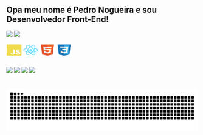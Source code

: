 ## Opa meu nome é Pedro Nogueira e sou Desenvolvedor Front-End!

<div>
  <img height="180em" src="https://github-readme-stats.vercel.app/api?username=PedroH-Nogueira&show_icons=true&theme=highcontrast"/>
  <img height="180em" src="https://github-readme-stats.vercel.app/api/top-langs/?username=PedroH-Nogueira&layout=compact&theme=highcontrast"/>
</div>

<div style="display: inline_block"><br>
  <img align="center" alt="Pedro-Js" height="30" width="40" src="https://raw.githubusercontent.com/devicons/devicon/master/icons/javascript/javascript-plain.svg">
  <img align="center" alt="Pedro-React" height="30" width="40" src="https://raw.githubusercontent.com/devicons/devicon/master/icons/react/react-original.svg">
  <img align="center" alt="Pedro-HTML" height="30" width="40" src="https://raw.githubusercontent.com/devicons/devicon/master/icons/html5/html5-original.svg">
  <img align="center" alt="Pedro-CSS" height="30" width="40" src="https://raw.githubusercontent.com/devicons/devicon/master/icons/css3/css3-original.svg">
</div>
  
  ##
 
<div> 
  <a href="https://instagram.com/_pedroo_n" target="_blank"><img src="https://img.shields.io/badge/-Instagram-%23E4405F?style=for-the-badge&logo=instagram&logoColor=white" target="_blank"></a>
 <a href="https://discord.com/invite/6sQhKXSm" target="_blank"><img src="https://img.shields.io/badge/Discord-7289DA?style=for-the-badge&logo=discord&logoColor=white" target="_blank"></a> 
  <a href = "mailto:pedrinhonoguera12@gmail.com"><img src="https://img.shields.io/badge/-Gmail-%23333?style=for-the-badge&logo=gmail&logoColor=white" target="_blank"></a>
  <a href="https://www.linkedin.com/in/pedro-henrique-nogueira-porta/" target="_blank"><img src="https://img.shields.io/badge/-LinkedIn-%230077B5?style=for-the-badge&logo=linkedin&logoColor=white" target="_blank"></a> 
  
</div>

#

<picture align="center">
  <source media="(prefers-color-scheme: dark)" srcset="https://raw.githubusercontent.com/PedroH-Nogueira/PedroH-Nogueira/output/github-contribution-grid-snake-dark.svg">
  <source media="(prefers-color-scheme: light)" srcset="https://raw.githubusercontent.com/PedroH-Nogueira/PedroH-Nogueira/output/github-contribution-grid-snake-dark.svg">
  <img align="center" alt="github contribution grid snake animation" src="https://raw.githubusercontent.com/PedroH-Nogueira/PedroH-Nogueira/output/github-contribution-grid-snake.svg">
</picture>
